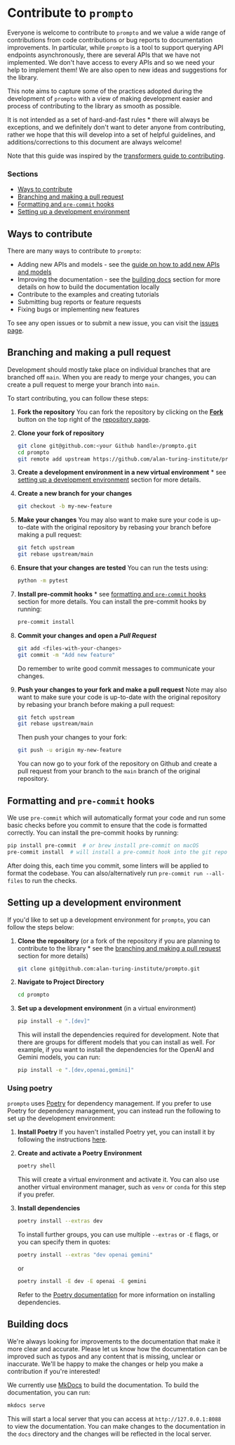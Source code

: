# Contribute to `prompto`

Everyone is welcome to contribute to `prompto` and we value a wide range of contributions from code contributions or bug reports to documentation improvements. In particular, while `prompto` is a tool to support querying API endpoints asynchronously, there are several APIs that we have not implemented. We don't have access to every APIs and so we need your help to implement them! We are also open to new ideas and suggestions for the library.

This note aims to capture some of the practices adopted during the development of `prompto` with a view of making development easier and process of contributing to the library as smooth as possible.

It is not intended as a set of hard-and-fast rules * there will always be exceptions, and we definitely don't want to deter anyone from contributing, rather we hope that this will develop into a set of helpful guidelines, and additions/corrections to this document are always welcome!

Note that this guide was inspired by the [transformers guide to contributing](https://github.com/huggingface/transformers/blob/main/CONTRIBUTING.md).

### Sections

* [Ways to contribute](#ways-to-contribute)
* [Branching and making a pull request](#branching-and-making-a-pull-request)
* [Formatting and `pre-commit` hooks](#formatting-and-pre-commit-hooks)
* [Setting up a development environment](#setting-up-a-development-environment)

## Ways to contribute

There are many ways to contribute to `prompto`:

* Adding new APIs and models - see the [guide on how to add new APIs and models](add_new_api.md)
* Improving the documentation - see the [building docs](#building-docs) section for more details on how to build the documentation locally
* Contribute to the examples and creating tutorials
* Submitting bug reports or feature requests
* Fixing bugs or implementing new features

To see any open issues or to submit a new issue, you can visit the [issues page](https://github.com/alan-turing-institute/prompto/issues).

## Branching and making a pull request

Development should mostly take place on individual branches that are branched off `main`. When you are ready to merge your changes, you can create a pull request to merge your branch into `main`.

To start contributing, you can follow these steps:

1. **Fork the repository**
    You can fork the repository by clicking on the [**Fork**](https://github.com/alan-turing-institute/prompto/fork) button on the top right of the [repository page](https://github.com/alan-turing-institute/prompto).

2. **Clone your fork of repository**
    ```bash
    git clone git@github.com:<your Github handle>/prompto.git
    cd prompto
    git remote add upstream https://github.com/alan-turing-institute/prompto.git
    ```

3. **Create a development environment in a new virtual environment** * see [setting up a development environment](#setting-up-a-development-environment) section for more details.

3. **Create a new branch for your changes**
    ```bash
    git checkout -b my-new-feature
    ```

4. **Make your changes**
    You may also want to make sure your code is up-to-date with the original repository by rebasing your branch before making a pull request:
    ```bash
    git fetch upstream
    git rebase upstream/main
    ```

5. **Ensure that your changes are tested**
    You can run the tests using:
    ```bash
    python -m pytest
    ```

6. **Install pre-commit hooks** * see [formatting and `pre-commit` hooks](#formatting-and-pre-commit-hooks) section for more details.
    You can install the pre-commit hooks by running:
    ```bash
    pre-commit install
    ```

7. **Commit your changes and open a _Pull Request_**
    ```bash
    git add <files-with-your-changes>
    git commit -m "Add new feature"
    ```

    Do remember to write good commit messages to communicate your changes.

8. **Push your changes to your fork and make a pull request**
    Note may also want to make sure your code is up-to-date with the original repository by rebasing your branch before making a pull request:
    ```bash
    git fetch upstream
    git rebase upstream/main
    ```

    Then push your changes to your fork:
    ```bash
    git push -u origin my-new-feature
    ```

    You can now go to your fork of the repository on Github and create a pull request from your branch to the `main` branch of the original repository.

## Formatting and `pre-commit` hooks

We use `pre-commit` which will automatically format your code and run some basic checks before you commit to ensure that the code is formatted correctly. You can install the pre-commit hooks by running:
```bash
pip install pre-commit  # or brew install pre-commit on macOS
pre-commit install  # will install a pre-commit hook into the git repo
```

After doing this, each time you commit, some linters will be applied to format the codebase. You can also/alternatively run `pre-commit run --all-files` to run the checks.

## Setting up a development environment

If you'd like to set up a development environment for `prompto`, you can follow the steps below:

1. **Clone the repository** (or a fork of the repository if you are planning to contribute to the library * see the [branching and making a pull request](#branching-and-making-a-pull-request) section for more details)
    ```bash
    git clone git@github.com:alan-turing-institute/prompto.git
    ```

2. **Navigate to Project Directory**
    ```bash
    cd prompto
    ```

3. **Set up a development environment** (in a virtual environment)
    ```bash
    pip install -e ".[dev]"
    ```

    This will install the dependencies required for development. Note that there are groups for different models that you can install as well. For example, if you want to install the dependencies for the OpenAI and Gemini models, you can run:
    ```bash
    pip install -e ".[dev,openai,gemini]"
    ```

### Using poetry

`prompto` uses [Poetry](https://python-poetry.org/) for dependency management. If you prefer to use Poetry for dependency management, you can instead run the following to set up the development environment:

1. **Install Poetry**
    If you haven't installed Poetry yet, you can install it by following the instructions [here](https://python-poetry.org/docs/#installation).

2. **Create and activate a Poetry Environment**
    ```bash
    poetry shell
    ```

    This will create a virtual environment and activate it. You can also use another virtual environment manager, such as `venv` or `conda` for this step if you prefer.

3. **Install dependencies**
    ```bash
    poetry install --extras dev
    ```

    To install further groups, you can use multiple `--extras` or `-E` flags, or you can specify them in quotes:
    ```bash
    poetry install --extras "dev openai gemini"
    ```
    or
    ```bash
    poetry install -E dev -E openai -E gemini
    ```

    Refer to the [Poetry documentation](https://python-poetry.org/docs/cli/#install) for more information on installing dependencies.

## Building docs

We're always looking for improvements to the documentation that make it more clear and accurate. Please let us know how the documentation can be improved such as typos and any content that is missing, unclear or inaccurate. We'll be happy to make the changes or help you make a contribution if you're interested!

We currently use [MkDocs](https://www.mkdocs.org/) to build the documentation. To build the documentation, you can run:
```bash
mkdocs serve
```

This will start a local server that you can access at `http://127.0.0.1:8088` to view the documentation. You can make changes to the documentation in the `docs` directory and the changes will be reflected in the local server.
